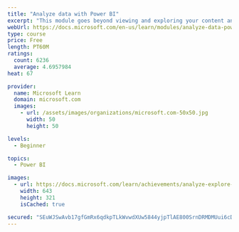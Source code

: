 ```yaml
---
title: "Analyze data with Power BI"
excerpt: "This module goes beyond viewing and exploring your content and explains how to interact with it by working with reports and dashboards to uncover and share new business insights."
webUrl: https://docs.microsoft.com/en-us/learn/modules/analyze-data-power-bi/
type: course
price: Free
length: PT60M
ratings:
  count: 6236
  average: 4.6957984
heat: 67

provider:
  name: Microsoft Learn
  domain: microsoft.com
  images:
    - url: /assets/images/organizations/microsoft.com-50x50.jpg
      width: 50
      height: 50

levels:
  - Beginner

topics:
  - Power BI

images:
  - url: https://docs.microsoft.com/learn/achievements/analyze-explore-data-power-bi-social.png
    width: 643
    height: 321
    isCached: true

secured: "SEuWJSwAvb17gfGmRx6qdkpTLkWvwdXUw5844yjpTlAE800SrnDRMDMUui6cDBpUXk7sCbLRtn9Tl9ecP6mBB4SLcSmIapl2sGupxhPdBQVZyPZoFM3Ngyyh7IOFrauYLFUC5jaVaeflJdvxhZZVyPXrs5WyMpSlOmzCgc1xLuBLCsaZ/30GrD21s1hrMmsCES31ihZyJH/5j2zkkpDzKtxkyVQsG7rFbRyOagDCxWLb9CrfxoqCE/8f8vs4Hy8eaf9GG3P+c/berkluMqfzOf3y4OMfsZA9TSb8Rm4HyjIA26K1TmpLSmYWCSOWjIL7pOaXaQbbAr2ZVY+PheHUBktCZjoeT8ZC5s/GkD/YmHjj+VCotvlrwN/K4jdE/Kyds2xEv4OjKqjYRGtVbUrEpx91h7v3CoYCMWQ0hHPLrzs=;5QtVSHuo8skmsVp51/VEFw=="
---
```


